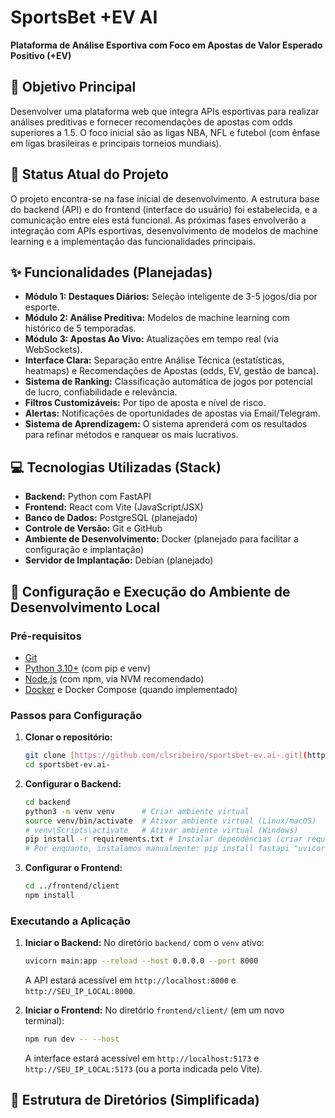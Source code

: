 # SportsBet +EV AI

**Plataforma de Análise Esportiva com Foco em Apostas de Valor Esperado Positivo (+EV)**

## 🎯 Objetivo Principal

Desenvolver uma plataforma web que integra APIs esportivas para realizar análises preditivas e fornecer recomendações de apostas com odds superiores a 1.5. O foco inicial são as ligas NBA, NFL e futebol (com ênfase em ligas brasileiras e principais torneios mundiais).

## 🚧 Status Atual do Projeto

O projeto encontra-se na fase inicial de desenvolvimento. A estrutura base do backend (API) e do frontend (interface do usuário) foi estabelecida, e a comunicação entre eles está funcional. As próximas fases envolverão a integração com APIs esportivas, desenvolvimento de modelos de machine learning e a implementação das funcionalidades principais.

## ✨ Funcionalidades (Planejadas)

* **Módulo 1: Destaques Diários:** Seleção inteligente de 3-5 jogos/dia por esporte.
* **Módulo 2: Análise Preditiva:** Modelos de machine learning com histórico de 5 temporadas.
* **Módulo 3: Apostas Ao Vivo:** Atualizações em tempo real (via WebSockets).
* **Interface Clara:** Separação entre Análise Técnica (estatísticas, heatmaps) e Recomendações de Apostas (odds, EV, gestão de banca).
* **Sistema de Ranking:** Classificação automática de jogos por potencial de lucro, confiabilidade e relevância.
* **Filtros Customizáveis:** Por tipo de aposta e nível de risco.
* **Alertas:** Notificações de oportunidades de apostas via Email/Telegram.
* **Sistema de Aprendizagem:** O sistema aprenderá com os resultados para refinar métodos e ranquear os mais lucrativos.

## 💻 Tecnologias Utilizadas (Stack)

* **Backend:** Python com FastAPI
* **Frontend:** React com Vite (JavaScript/JSX)
* **Banco de Dados:** PostgreSQL (planejado)
* **Controle de Versão:** Git e GitHub
* **Ambiente de Desenvolvimento:** Docker (planejado para facilitar a configuração e implantação)
* **Servidor de Implantação:** Debian (planejado)

## 🚀 Configuração e Execução do Ambiente de Desenvolvimento Local

### Pré-requisitos

* [Git](https://git-scm.com/)
* [Python 3.10+](https://www.python.org/) (com pip e venv)
* [Node.js](https://nodejs.org/) (com npm, via NVM recomendado)
* [Docker](https://www.docker.com/) e Docker Compose (quando implementado)

### Passos para Configuração

1.  **Clonar o repositório:**
    ```bash
    git clone [https://github.com/clsribeiro/sportsbet-ev.ai-.git](https://github.com/clsribeiro/sportsbet-ev.ai-.git)
    cd sportsbet-ev.ai-
    ```

2.  **Configurar o Backend:**
    ```bash
    cd backend
    python3 -m venv venv      # Criar ambiente virtual
    source venv/bin/activate  # Ativar ambiente virtual (Linux/macOS)
    # venv\Scripts\activate   # Ativar ambiente virtual (Windows)
    pip install -r requirements.txt # Instalar dependências (criar requirements.txt depois)
    # Por enquanto, instalamos manualmente: pip install fastapi "uvicorn[standard]"
    ```

3.  **Configurar o Frontend:**
    ```bash
    cd ../frontend/client
    npm install
    ```

### Executando a Aplicação

1.  **Iniciar o Backend:**
    No diretório `backend/` com o `venv` ativo:
    ```bash
    uvicorn main:app --reload --host 0.0.0.0 --port 8000
    ```
    A API estará acessível em `http://localhost:8000` e `http://SEU_IP_LOCAL:8000`.

2.  **Iniciar o Frontend:**
    No diretório `frontend/client/` (em um novo terminal):
    ```bash
    npm run dev -- --host
    ```
    A interface estará acessível em `http://localhost:5173` e `http://SEU_IP_LOCAL:5173` (ou a porta indicada pelo Vite).

## 📂 Estrutura de Diretórios (Simplificada)

